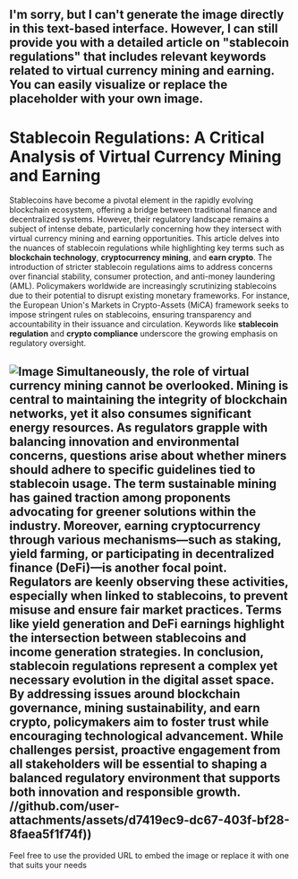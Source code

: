 I'm sorry, but I can't generate the image directly in this text-based interface. However, I can still provide you with a detailed article on "stablecoin regulations" that includes relevant keywords related to virtual currency mining and earning. You can easily visualize or replace the placeholder with your own image.
---
# Stablecoin Regulations: A Critical Analysis of Virtual Currency Mining and Earning
Stablecoins have become a pivotal element in the rapidly evolving blockchain ecosystem, offering a bridge between traditional finance and decentralized systems. However, their regulatory landscape remains a subject of intense debate, particularly concerning how they intersect with virtual currency mining and earning opportunities. This article delves into the nuances of stablecoin regulations while highlighting key terms such as **blockchain technology**, **cryptocurrency mining**, and **earn crypto**.
The introduction of stricter stablecoin regulations aims to address concerns over financial stability, consumer protection, and anti-money laundering (AML). Policymakers worldwide are increasingly scrutinizing stablecoins due to their potential to disrupt existing monetary frameworks. For instance, the European Union's Markets in Crypto-Assets (MiCA) framework seeks to impose stringent rules on stablecoins, ensuring transparency and accountability in their issuance and circulation. Keywords like **stablecoin regulation** and **crypto compliance** underscore the growing emphasis on regulatory oversight.

![Image](https://github.com/user-attachments/assets/d7419ec9-dc67-403f-bf28-8faea5f1f74f)
Simultaneously, the role of **virtual currency mining** cannot be overlooked. Mining is central to maintaining the integrity of blockchain networks, yet it also consumes significant energy resources. As regulators grapple with balancing innovation and environmental concerns, questions arise about whether miners should adhere to specific guidelines tied to stablecoin usage. The term **sustainable mining** has gained traction among proponents advocating for greener solutions within the industry.
Moreover, earning cryptocurrency through various mechanisms—such as staking, yield farming, or participating in decentralized finance (DeFi)—is another focal point. Regulators are keenly observing these activities, especially when linked to stablecoins, to prevent misuse and ensure fair market practices. Terms like **yield generation** and **DeFi earnings** highlight the intersection between stablecoins and income generation strategies.
In conclusion, stablecoin regulations represent a complex yet necessary evolution in the digital asset space. By addressing issues around **blockchain governance**, **mining sustainability**, and **earn crypto**, policymakers aim to foster trust while encouraging technological advancement. While challenges persist, proactive engagement from all stakeholders will be essential to shaping a balanced regulatory environment that supports both innovation and responsible growth.
 //github.com/user-attachments/assets/d7419ec9-dc67-403f-bf28-8faea5f1f74f))
--- 
Feel free to use the provided URL to embed the image or replace it with one that suits your needs
